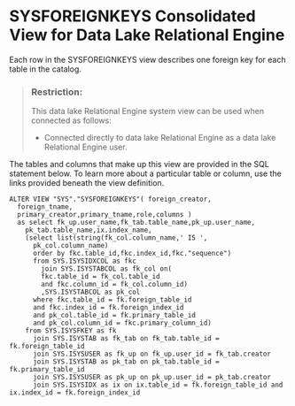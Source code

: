 <!-- loio3be8b8106c5f10149a76ed295d2769f5 -->

# SYSFOREIGNKEYS Consolidated View for Data Lake Relational Engine

Each row in the SYSFOREIGNKEYS view describes one foreign key for each table in the catalog.



> ### Restriction:  
> This data lake Relational Engine system view can be used when connected as follows:
> 
> -   Connected directly to data lake Relational Engine as a data lake Relational Engine user.



The tables and columns that make up this view are provided in the SQL statement below. To learn more about a particular table or column, use the links provided beneath the view definition.

```
ALTER VIEW "SYS"."SYSFOREIGNKEYS"( foreign_creator,
  foreign_tname,
  primary_creator,primary_tname,role,columns ) 
  as select fk_up.user_name,fk_tab.table_name,pk_up.user_name,
    pk_tab.table_name,ix.index_name,
    (select list(string(fk_col.column_name,' IS ',
      pk_col.column_name)
      order by fkc.table_id,fkc.index_id,fkc."sequence")
      from SYS.ISYSIDXCOL as fkc
        join SYS.ISYSTABCOL as fk_col on(
        fkc.table_id = fk_col.table_id
        and fkc.column_id = fk_col.column_id)
        ,SYS.ISYSTABCOL as pk_col
      where fkc.table_id = fk.foreign_table_id
      and fkc.index_id = fk.foreign_index_id
      and pk_col.table_id = fk.primary_table_id
      and pk_col.column_id = fkc.primary_column_id)
    from SYS.ISYSFKEY as fk
      join SYS.ISYSTAB as fk_tab on fk_tab.table_id = fk.foreign_table_id
      join SYS.ISYSUSER as fk_up on fk_up.user_id = fk_tab.creator
      join SYS.ISYSTAB as pk_tab on pk_tab.table_id = fk.primary_table_id
      join SYS.ISYSUSER as pk_up on pk_up.user_id = pk_tab.creator
      join SYS.ISYSIDX as ix on ix.table_id = fk.foreign_table_id and ix.index_id = fk.foreign_index_id
```

